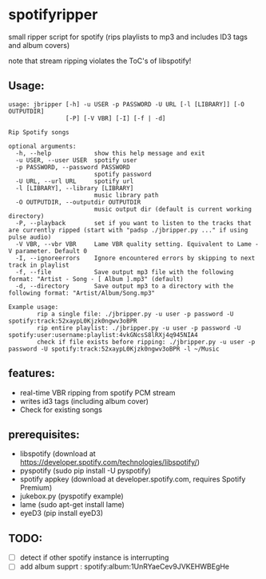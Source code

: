 spotifyripper
=============

small ripper script for spotify (rips playlists to mp3 and includes ID3 tags and album covers) 

note that stream ripping violates the ToC's of libspotify!

Usage:
--------

    usage: jbripper [-h] -u USER -p PASSWORD -U URL [-l [LIBRARY]] [-O OUTPUTDIR]
                    [-P] [-V VBR] [-I] [-f | -d]
    
    Rip Spotify songs
    
    optional arguments:
      -h, --help            show this help message and exit
      -u USER, --user USER  spotify user
      -p PASSWORD, --password PASSWORD
                            spotify password
      -U URL, --url URL     spotify url
      -l [LIBRARY], --library [LIBRARY]
                            music library path
      -O OUTPUTDIR, --outputdir OUTPUTDIR
                            music output dir (default is current working directory)
      -P, --playback        set if you want to listen to the tracks that are currently ripped (start with "padsp ./jbripper.py ..." if using pulse audio)
      -V VBR, --vbr VBR     Lame VBR quality setting. Equivalent to Lame -V parameter. Default 0
      -I, --ignoreerrors    Ignore encountered errors by skipping to next track in playlist
      -f, --file            Save output mp3 file with the following format: "Artist - Song - [ Album ].mp3" (default)
      -d, --directory       Save output mp3 to a directory with the following format: "Artist/Album/Song.mp3"
    
    Example usage:
            rip a single file: ./jbripper.py -u user -p password -U spotify:track:52xaypL0Kjzk0ngwv3oBPR
            rip entire playlist: ./jbripper.py -u user -p password -U spotify:user:username:playlist:4vkGNcsS8lRXj4q945NIA4
            check if file exists before ripping: ./jbripper.py -u user -p password -U spotify:track:52xaypL0Kjzk0ngwv3oBPR -l ~/Music
            
    
features:
----------

- real-time VBR ripping from spotify PCM stream
- writes id3 tags (including album cover)
- Check for existing songs

prerequisites:
---------------

- libspotify (download at https://developer.spotify.com/technologies/libspotify/)
- pyspotify (sudo pip install -U pyspotify)
- spotify appkey (download at developer.spotify.com, requires Spotify Premium)
- jukebox.py (pyspotify example)
- lame (sudo apt-get install lame)
- eyeD3 (pip install eyeD3)

TODO:
------
- [ ] detect if other spotify instance is interrupting
- [ ] add album supprt : spotify:album:1UnRYaeCev9JVKEHWBEgHe
